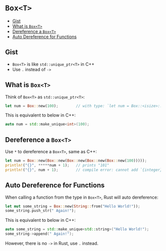 # `Box<T>`

- [Gist](#gist)
- [What is `Box<T>`](#what-is-boxt)
- [Dereference a `Box<T>`](#dereference-a-boxt)
- [Auto Dereference for Functions](#auto-dereference-for-functions)

## Gist
- `Box<T>` is like `std::unique_ptr<T>` in C++
- Use `.` instead of `->`

## What is `Box<T>`
Think of `Box<T>` as `std::unique_ptr<T>`:
```rust
let num = Box::new(100);        // with type: `let num = Box::<isize>::new(100);`
```

This is equivalent to below in C++:
```cpp
auto num = std::make_unique<int>(100);
```

## Dereference a `Box<T>`
Use `*` to dereference a `Box<T>`, same as C++:
```rust
let num = Box::new(Box::new(Box::new(Box::new(Box::new(100)))));
println!("{}", *****num + 1);   // prints "101"
println!("{}", num + 1);        // compile error: cannot add `{integer}` to `Box<Box<Box<Box<Box<{integer}>>>>>`
```

## Auto Dereference for Functions
When calling a function from the type in `Box<T>`, Rust will auto dereference:
```rust
let mut some_string = Box::new(String::from("Hello World!"));
some_string.push_str(" Again!");
```

This is equivalent to below in C++:
```cpp
auto some_string = std::make_unique<std::string>("Hello World!");
some_string->append(" Again!");
```

However, there is no `->` in Rust, use `.` instead.
